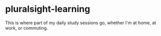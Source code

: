 # pluralsight-learning

This is where part of my daily study sessions go, whether I'm at home, at work, or commuting.
